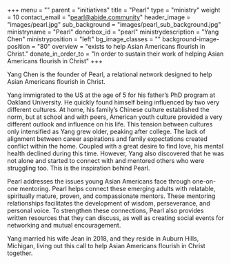 +++
menu = ""
parent = "initiatives"
title = "Pearl"
type = "ministry"
weight = 10
contact_email = "pearl@abide.community"
header_image = "images/pearl.jpg"
sub_background = "images/pearl_sub_background.jpg"
ministryname = "Pearl"
donorbox_id = "pearl"
ministrydescription = "Yang Chen"
ministryposition = "left"
bg_image_classes = ""
background-image-position = "80"
overview = "exists to help Asian Americans flourish in Christ."
donate_in_order_to = "In order to sustain their work of helping Asian Americans flourish in Christ"
+++

Yang Chen is the founder of Pearl, a relational network designed to help Asian Americans flourish in Christ.

Yang immigrated to the US at the age of 5 for his father’s PhD program at Oakland University. He quickly found himself being influenced by two very different cultures. At home, his family’s Chinese culture established the norm, but at school and with peers, American youth culture provided a very different outlook and influence on his life. This tension between cultures only intensified as Yang grew older, peaking after college. The lack of alignment between career aspirations and family expectations created conflict within the home. Coupled with a great desire to find love, his mental health declined during this time. However, Yang also discovered that he was not alone and started to connect with and mentored others who were struggling too. This is the inspiration behind Pearl.

Pearl addresses the issues young Asian Americans face through one-on-one mentoring. Pearl helps connect these emerging adults with relatable, spiritually mature, proven, and compassionate mentors. These mentoring relationships facilitates the development of wisdom, perseverance, and personal voice. To strengthen these connections, Pearl also provides written resources that they can discuss, as well as creating social events for networking and mutual encouragement.

Yang married his wife Jean in 2018, and they reside in Auburn Hills, Michigan, living out this call to help Asian Americans flourish in Christ together.
